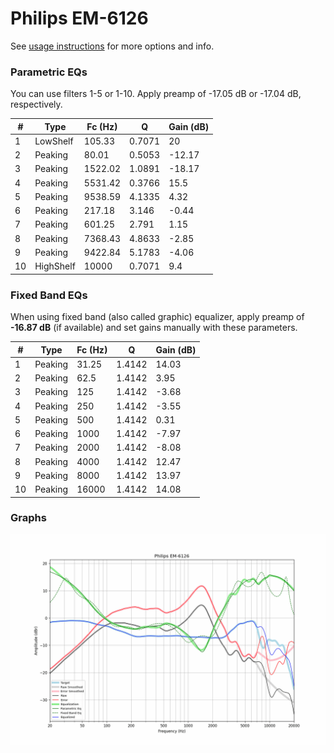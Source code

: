 # Philips EM-6126
See [usage instructions](https://github.com/jaakkopasanen/AutoEq#usage) for more options and info.

### Parametric EQs
You can use filters 1-5 or 1-10. Apply preamp of -17.05 dB or -17.04 dB, respectively.

|   # | Type      |   Fc (Hz) |      Q |   Gain (dB) |
|-----|-----------|-----------|--------|-------------|
|   1 | LowShelf  |    105.33 | 0.7071 |       20    |
|   2 | Peaking   |     80.01 | 0.5053 |      -12.17 |
|   3 | Peaking   |   1522.02 | 1.0891 |      -18.17 |
|   4 | Peaking   |   5531.42 | 0.3766 |       15.5  |
|   5 | Peaking   |   9538.59 | 4.1335 |        4.32 |
|   6 | Peaking   |    217.18 | 3.146  |       -0.44 |
|   7 | Peaking   |    601.25 | 2.791  |        1.15 |
|   8 | Peaking   |   7368.43 | 4.8633 |       -2.85 |
|   9 | Peaking   |   9422.84 | 5.1783 |       -4.06 |
|  10 | HighShelf |  10000    | 0.7071 |        9.4  |

### Fixed Band EQs
When using fixed band (also called graphic) equalizer, apply preamp of **-16.87 dB** (if available) and set gains manually with these parameters.

|   # | Type    |   Fc (Hz) |      Q |   Gain (dB) |
|-----|---------|-----------|--------|-------------|
|   1 | Peaking |     31.25 | 1.4142 |       14.03 |
|   2 | Peaking |     62.5  | 1.4142 |        3.95 |
|   3 | Peaking |    125    | 1.4142 |       -3.68 |
|   4 | Peaking |    250    | 1.4142 |       -3.55 |
|   5 | Peaking |    500    | 1.4142 |        0.31 |
|   6 | Peaking |   1000    | 1.4142 |       -7.97 |
|   7 | Peaking |   2000    | 1.4142 |       -8.08 |
|   8 | Peaking |   4000    | 1.4142 |       12.47 |
|   9 | Peaking |   8000    | 1.4142 |       13.97 |
|  10 | Peaking |  16000    | 1.4142 |       14.08 |

### Graphs
![](./Philips%20EM-6126.png)
